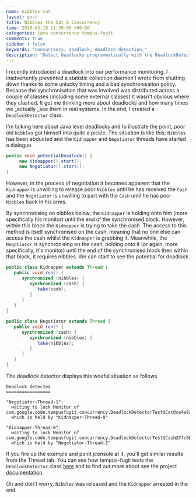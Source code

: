 ```yaml
---
name: nibbles-cat
layout: post
title: Nibbles the Cat & Concurrency
time: 2010-03-19 21:39:00 +00:00
categories: java concurrency tempus-fugit
comments: true
sidebar : false
keywords: "concurrency, deadlock, deadlock detection,"
description: "Detect deadlocks programmatically with the DeadlockDetector class. Shows an example of deadlock."
---
```


I recently introduced a deadlock into our performance monitoring. I inadvertently prevented a statistic collection daemon I wrote from shutting down thanks to some unlucky timing and a bad synchronisation policy. Because the synchronisation that was involved was distributed across a couple of classes (including some external classes) it wasn't obvious where they clashed. It got me thinking more about deadlocks and how many times we _actually _see them in real systems. In the end, I created a `DeadlockDetector` class.
  
I'm talking here about Java level deadlocks and to illustrate the point, poor old `Nibbles` got himself into quite a pickle. The situation is like this; `Nibbles` has been abducted and the `Kidnapper` and `Negotiator` threads have started a dialogue.

``` java
public void potentialDeadlock() {
     new Kidnapper().start();
     new Negotiator().start();
}
```

However, in the process of negotiation it becomes apparent that the  `Kidnapper` is unwilling to release poor `Nibbles` until he has received the `Cash` and the `Negotiator` is unwilling to part with the `Cash` until he has poor `Nibbles` back in his arms.

<!-- more -->
  
By synchronising on nibbles below, the  `Kidnapper` is holding onto him (more specifically his monitor) until the end of the synchronised block. However, within this block the  `Kidnapper` is trying to take the cash. The access to this method is itself synchronised on the cash, meaning that no one else can access the cash whilst the  `Kidnapper` is grabbing it. Meanwhile, the `Negotiator` is synchronising on the cash, holding onto it (or again, more specifically, it's monitor) until the end of the synchronised block then within that block, it requires nibbles. We can start to see the potential for deadlock.

``` java
public class Kidnapper extends Thread {
   public void run() {
      synchronized (nibbles) {
         synchronized (cash) {
            take(cash);
         }
      }
   }
}

public class Negotiator extends Thread {
   public void run() {
      synchronized (cash) {
         synchronized (nibbles) {
            take(nibbles);
         }
      }
   }
}
```

The deadlock detector displays this woeful situation as follows.

    Deadlock detected
    =================

    "Negotiator-Thread-1":
      waiting to lock Monitor of com.google.code.tempusfugit.concurrency.DeadlockDetectorTest$Cat@ce4a8a
      which is held by "Kidnapper-Thread-0"

    "Kidnapper-Thread-0":
      waiting to lock Monitor of com.google.code.tempusfugit.concurrency.DeadlockDetectorTest$Cash@7fc8b2
      which is held by "Negotiator-Thread-1"


  
If you fire up the example and point jconsole at it, you'll get similar results from the Thread tab. You can see how tempus-fugit tests the `DeadlockDetector` class [here](https://github.com/tobyweston/tempus-fugit/blob/master/src/test/java/com/google/code/tempusfugit/concurrency/DeadlockDetectorTest.java) and to find out more about see the project [documentation](http://tempusfugitlibrary.org/documentation/threading/deadlock/).

Oh and don't worry, `Nibbles` was released and the `Kidnapper` arrested in the end.





